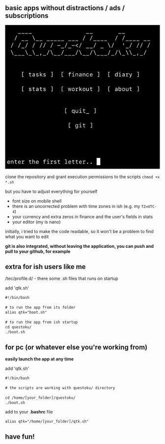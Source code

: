 

## basic apps without distractions / ads / subscriptions


![Image alt](https://github.com/hikkiraa/questoku/blob/main/image.PNG?raw=true)

clone the repository and grant execution permissions to the scripts `chmod +x *.sh`

but you have to adjust everything for yourself
- font size on mobile shell 
- there is an uncorrected problem with time zones in ish (e.g. my `TZ=UTC-4`)
- your currency and extra zeros in finance and the user's fields in stats
- your editor (my is nano)

initially, i tried to make the code readable, so it won't be a problem to find what you want to edit

**git is also integrated, without leaving the application, you can push and pull to your github, for example**


## extra for ish users like me


/tec/profile.d/ - there some .sh files that runs on startup

add 'qtk.sh'

    #!/bin/bash
    
    # to run the app from its folder
    alias qtk="boot.sh"

    # to run the app from ish startup
    cd questoku/
    ./boot.sh


## for pc (or whatever else you're working from)

**easily launch the app at any time**

add 'qtk.sh'

    #!/bin/bash
    
    # the scripts are working with questoku/ directory
    
    cd /home/[your_folder]/questoku/
    ./boot.sh

add to your **.bashrc** file

    alias qtk="/home/[your_folder]/qtk.sh"


## **have fun!**

